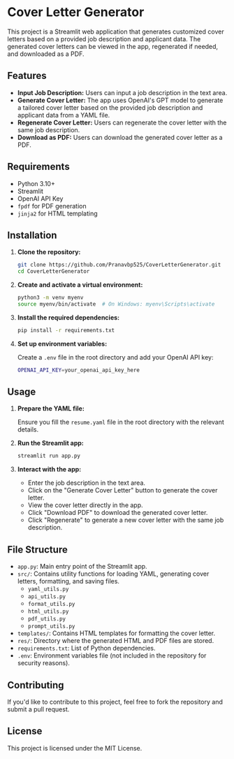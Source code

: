 # Cover Letter Generator

This project is a Streamlit web application that generates customized cover letters based on a provided job description and applicant data. The generated cover letters can be viewed in the app, regenerated if needed, and downloaded as a PDF.

## Features

- **Input Job Description:** Users can input a job description in the text area.
- **Generate Cover Letter:** The app uses OpenAI's GPT model to generate a tailored cover letter based on the provided job description and applicant data from a YAML file.
- **Regenerate Cover Letter:** Users can regenerate the cover letter with the same job description.
- **Download as PDF:** Users can download the generated cover letter as a PDF.

## Requirements

- Python 3.10+
- Streamlit
- OpenAI API Key
- `fpdf` for PDF generation
- `jinja2` for HTML templating

## Installation

1. **Clone the repository:**

   ```bash
   git clone https://github.com/Pranavbp525/CoverLetterGenerator.git
   cd CoverLetterGenerator
   ```

2. **Create and activate a virtual environment:**

   ```bash
   python3 -m venv myenv
   source myenv/bin/activate  # On Windows: myenv\Scripts\activate
   ```

3. **Install the required dependencies:**

   ```bash
   pip install -r requirements.txt
   ```

4. **Set up environment variables:**

   Create a `.env` file in the root directory and add your OpenAI API key:

   ```bash
   OPENAI_API_KEY=your_openai_api_key_here
   ```

## Usage

1. **Prepare the YAML file:**

   Ensure you fill the `resume.yaml` file in the root directory with the relevant details.

2. **Run the Streamlit app:**

   ```bash
   streamlit run app.py
   ```

3. **Interact with the app:**

   - Enter the job description in the text area.
   - Click on the "Generate Cover Letter" button to generate the cover letter.
   - View the cover letter directly in the app.
   - Click "Download PDF" to download the generated cover letter.
   - Click "Regenerate" to generate a new cover letter with the same job description.

## File Structure

- `app.py`: Main entry point of the Streamlit app.
- `src/`: Contains utility functions for loading YAML, generating cover letters, formatting, and saving files.
  - `yaml_utils.py`
  - `api_utils.py`
  - `format_utils.py`
  - `html_utils.py`
  - `pdf_utils.py`
  - `prompt_utils.py`
- `templates/`: Contains HTML templates for formatting the cover letter.
- `res/`: Directory where the generated HTML and PDF files are stored.
- `requirements.txt`: List of Python dependencies.
- `.env`: Environment variables file (not included in the repository for security reasons).

## Contributing

If you'd like to contribute to this project, feel free to fork the repository and submit a pull request.

## License

This project is licensed under the MIT License.
